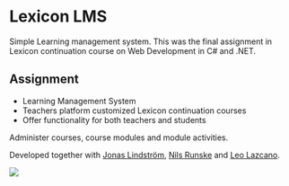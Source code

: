 # Lexicon LMS

Simple Learning management system. This was the final assignment in Lexicon continuation course on Web Development in C# and .NET.

## Assignment

- Learning Management System
- Teachers platform customized Lexicon continuation courses
- Offer functionality for both teachers and students

Administer courses, course modules and module activities.

Developed together with [Jonas Lindström](https://github.com/x), [Nils Runske](https://github.com/niru22) and [Leo Lazcano](https://github.com/AG-sida).

![](lexicon-lms/Documents/Redovisning/demo.PNG)
